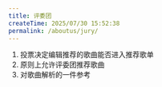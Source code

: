 ```yaml
---
title: 评委团
createTime: 2025/07/30 15:52:38
permalink: /aboutus/jury/
---
```


1. 投票决定编辑推荐的歌曲能否进入推荐歌单
2. 原则上允许评委团推荐歌曲
3. 对歌曲解析的一件参考
